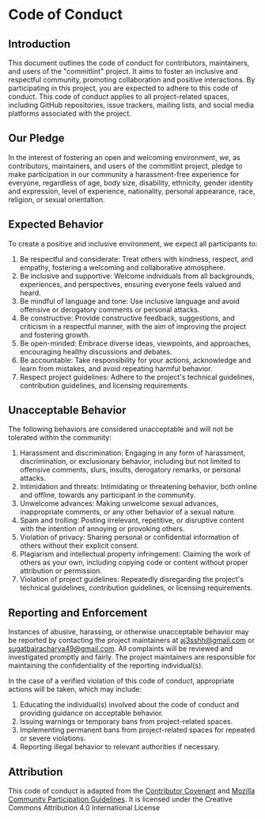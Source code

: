 # Code of Conduct

## Introduction

This document outlines the code of conduct for contributors, maintainers, and users of the "commitlint" project. It aims to foster an inclusive and respectful community, promoting collaboration and positive interactions. By participating in this project, you are expected to adhere to this code of conduct. This code of conduct applies to all project-related spaces, including GitHub repositories, issue trackers, mailing lists, and social media platforms associated with the project.

## Our Pledge

In the interest of fostering an open and welcoming environment, we, as contributors, maintainers, and users of the commitlint project, pledge to make participation in our community a harassment-free experience for everyone, regardless of age, body size, disability, ethnicity, gender identity and expression, level of experience, nationality, personal appearance, race, religion, or sexual orientation.

## Expected Behavior

To create a positive and inclusive environment, we expect all participants to:

1. Be respectful and considerate: Treat others with kindness, respect, and empathy, fostering a welcoming and collaborative atmosphere.
2. Be inclusive and supportive: Welcome individuals from all backgrounds, experiences, and perspectives, ensuring everyone feels valued and heard.
3. Be mindful of language and tone: Use inclusive language and avoid offensive or derogatory comments or personal attacks.
4. Be constructive: Provide constructive feedback, suggestions, and criticism in a respectful manner, with the aim of improving the project and fostering growth.
5. Be open-minded: Embrace diverse ideas, viewpoints, and approaches, encouraging healthy discussions and debates.
6. Be accountable: Take responsibility for your actions, acknowledge and learn from mistakes, and avoid repeating harmful behavior.
7. Respect project guidelines: Adhere to the project's technical guidelines, contribution guidelines, and licensing requirements.

## Unacceptable Behavior

The following behaviors are considered unacceptable and will not be tolerated within the community:

1. Harassment and discrimination: Engaging in any form of harassment, discrimination, or exclusionary behavior, including but not limited to offensive comments, slurs, insults, derogatory remarks, or personal attacks.
2. Intimidation and threats: Intimidating or threatening behavior, both online and offline, towards any participant in the community.
3. Unwelcome advances: Making unwelcome sexual advances, inappropriate comments, or any other behavior of a sexual nature.
4. Spam and trolling: Posting irrelevant, repetitive, or disruptive content with the intention of annoying or provoking others.
5. Violation of privacy: Sharing personal or confidential information of others without their explicit consent.
6. Plagiarism and intellectual property infringement: Claiming the work of others as your own, including copying code or content without proper attribution or permission.
7. Violation of project guidelines: Repeatedly disregarding the project's technical guidelines, contribution guidelines, or licensing requirements.

## Reporting and Enforcement

Instances of abusive, harassing, or otherwise unacceptable behavior may be reported by contacting the project maintainers at aj3sshh@gmail.com or sugatbajracharya49@gmail.com. All complaints will be reviewed and investigated promptly and fairly. The project maintainers are responsible for maintaining the confidentiality of the reporting individual(s).

In the case of a verified violation of this code of conduct, appropriate actions will be taken, which may include:

1. Educating the individual(s) involved about the code of conduct and providing guidance on acceptable behavior.
2. Issuing warnings or temporary bans from project-related spaces.
3. Implementing permanent bans from project-related spaces for repeated or severe violations.
4. Reporting illegal behavior to relevant authorities if necessary.

## Attribution

This code of conduct is adapted from the [Contributor Covenant](https://www.contributor-covenant.org/version/2/0/code_of_conduct.html) and [Mozilla Community Participation Guidelines](https://www.mozilla.org/en-US/about/governance/policies/participation/). It is licensed under the Creative Commons Attribution 4.0 International License
